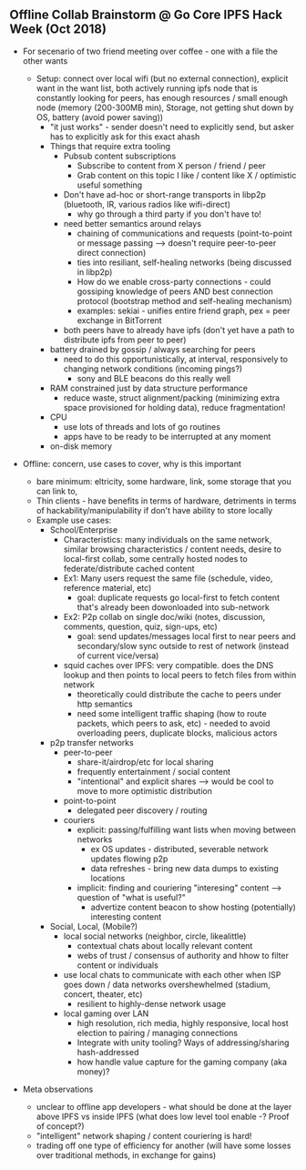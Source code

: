 ## Offline Collab Brainstorm @ Go Core IPFS Hack Week (Oct 2018)
- For secenario of two friend meeting over coffee - one with a file the other wants
  - Setup: connect over local wifi (but no external connection), explicit want in the want list, both actively running ipfs node that is constantly looking for peers, has enough resources / small enough node (memory (200-300MB min), Storage, not getting shut down by OS, battery (avoid power saving))
    - "it just works" - sender doesn't need to explicitly send, but asker has to explicitly ask for this exact ahash
    - Things that require extra tooling
      - Pubsub content subscriptions
        - Subscribe to content from X person / friend / peer
        - Grab content on this topic I like / content like X / optimistic useful something
      - Don't have ad-hoc or short-range transports in libp2p (bluetooth, IR, various radios like wifi-direct)
        - why go through a third party if you don't have to!
      - need better semantics around relays
        - chaining of communications and requests (point-to-point or message passing --> doesn't require peer-to-peer direct connection)
        - ties into resiliant, self-healing networks (being discussed in libp2p)
        - How do we enable cross-party connections - could gossiping knowledge of peers AND best connection protocol (bootstrap method and self-healing mechanism)
        - examples: sekiai - unifies entire friend graph, pex = peer exchange in BitTorrent 
      - both peers have to already have ipfs (don't yet have a path to distribute ipfs from peer to peer)
    - battery drained by gossip / always searching for peers
      - need to do this opportunistically, at interval, responsively to changing network conditions (incoming pings?)
        - sony and BLE beacons do this really well
    - RAM constrained just by data structure performance
      - reduce waste, struct alignment/packing (minimizing extra space provisioned for holding data), reduce fragmentation!
    - CPU
      - use lots of threads and lots of go routines
      - apps have to be ready to be interrupted at any moment
    - on-disk memory

- Offline: concern, use cases to cover, why is this important
  - bare minimum: eltricity, some hardware, link, some storage that you can link to,
  - Thin clients - have benefits in terms of hardware, detriments in terms of hackability/manipulability if don't have ability to store locally
  - Example use cases:
    - School/Enterprise
      - Characteristics: many individuals on the same network, similar browsing characteristics / content needs, desire to local-first collab, some centrally hosted nodes to federate/distribute cached content
      - Ex1: Many users request the same file (schedule, video, reference material, etc)
        - goal: duplicate requests go local-first to fetch content that's already been dowonloaded into sub-network
      - Ex2: P2p collab on single doc/wiki (notes, discussion, comments, question, quiz, sign-ups, etc)
        - goal: send updates/messages local first to near peers and secondary/slow sync outside to rest of network (instead of current vice/versa)
      - squid caches over IPFS: very compatible. does the DNS lookup and then points to local peers to fetch files from within network
        - theoretically could distribute the cache to peers under http semantics
        - need some intelligent traffic shaping (how to route packets, which peers to ask, etc) - needed to avoid overloading peers, duplicate blocks, malicious actors
    - p2p transfer networks
      - peer-to-peer
        - share-it/airdrop/etc for local sharing
        - frequently entertainment / social content
        - "intentional" and explicit shares --> would be cool to move to more optimistic distribution
      - point-to-point
        - delegated peer discovery / routing
      - couriers
        - explicit: passing/fulfilling want lists  when moving between networks
          - ex OS updates - distributed, severable network updates flowing p2p
          - data refreshes - bring new data dumps to existing locations
        - implicit: finding and couriering "interesing" content --> question of "what is useful?"
          - advertize content beacon to show hosting (potentially) interesting content
    - Social, Local, (Mobile?)
      - local social networks (neighbor, circle, likealittle)
        - contextual chats about locally relevant content
        - webs of trust / consensus of authority and hhow to filter content or individuals
      - use local chats to communicate with each other when ISP goes down / data networks overshewhelmed (stadium, concert, theater, etc)
        - resilient to highly-dense network usage
      - local gaming over LAN
        - high resolution, rich media, highly responsive, local host election to pairing / managing connections
        - Integrate with unity tooling? Ways of addressing/sharing hash-addressed 
        - how handle value capture for the gaming company (aka money)?
    

- Meta observations
  - unclear to offline app developers - what should be done at the layer above IPFS vs inside IPFS (what does low level tool enable -? Proof of concept?)
  - "intelligent" network shaping / content couriering is hard!
  - trading off one type of efficiency for another (will have some losses over traditional methods, in exchange for gains)
